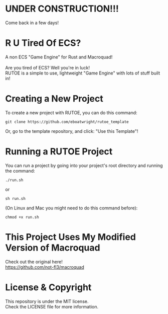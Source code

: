 # UNDER CONSTRUCTION!!!
 Come back in a few days!

# R U Tired Of ECS?
 A non ECS "Game Engine" for Rust and Macroquad!<br><br>
 Are you tired of ECS? Well you're in luck!<br>
 RUTOE is a simple to use, lightweight "Game Engine" with lots of stuff built in!

# Creating a New Project
 To create a new project with RUTOE, you can do this command:
```
git clone https://github.com/eboatwright/rutoe_template
```
 Or, go to the template repository, and click: "Use this Template"!

# Running a RUTOE Project
 You can run a project by going into your project's root directory and running the command:
```
./run.sh
```
 or
```
sh run.sh
```
 (On Linux and Mac you might need to do this command before):
```
chmod +x run.sh
```

# This Project Uses My Modified Version of Macroquad
 Check out the original here!<br>
 https://github.com/not-fl3/macroquad

# License & Copyright
 This repository is under the MIT license.<br>
 Check the LICENSE file for more information.
